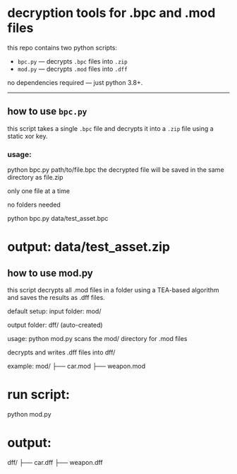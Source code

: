 # decryption tools for .bpc and .mod files

this repo contains two python scripts:

- `bpc.py` — decrypts `.bpc` files into `.zip`
- `mod.py` — decrypts `.mod` files into `.dff`

no dependencies required — just python 3.8+.

---

## how to use `bpc.py`

this script takes a single `.bpc` file and decrypts it into a `.zip` file using a static xor key.

### usage:

python bpc.py path/to/file.bpc
the decrypted file will be saved in the same directory as file.zip

only one file at a time

no folders needed

python bpc.py data/test_asset.bpc
# output: data/test_asset.zip

## how to use mod.py
this script decrypts all .mod files in a folder using a TEA-based algorithm and saves the results as .dff files.

default setup:
input folder: mod/

output folder: dff/ (auto-created)

usage:
python mod.py
scans the mod/ directory for .mod files

decrypts and writes .dff files into dff/

example:
mod/
├── car.mod
├── weapon.mod

# run script:
python mod.py

# output:
dff/
├── car.dff
├── weapon.dff

